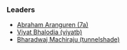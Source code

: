 ### Leaders
* [Abraham Aranguren (7a)](mailto:abraham.aranguren@owasp.org)
* [Viyat Bhalodia (viyatb)](mailto:viyat.bhalodia@owasp.org)
* [Bharadwaj Machiraju (tunnelshade)](mailto:bharadwaj.machiraju@gmail.com)
